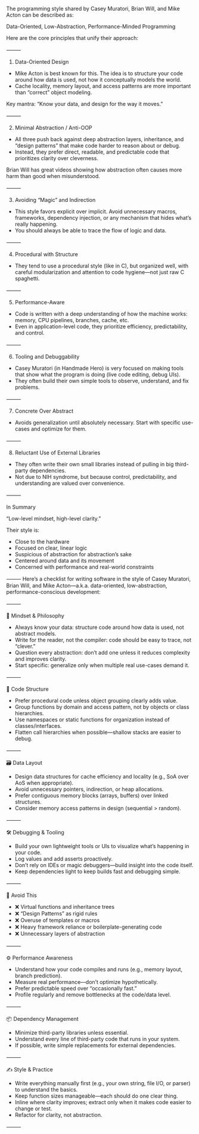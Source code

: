 The programming style shared by Casey Muratori, Brian Will, and Mike Acton can be described as:

Data-Oriented, Low-Abstraction, Performance-Minded Programming

Here are the core principles that unify their approach:

⸻

1. Data-Oriented Design
- Mike Acton is best known for this. The idea is to structure your code around how data is used, not how it conceptually models the world.
- Cache locality, memory layout, and access patterns are more important than “correct” object modeling.

Key mantra: “Know your data, and design for the way it moves.”

⸻

2. Minimal Abstraction / Anti-OOP
- All three push back against deep abstraction layers, inheritance, and “design patterns” that make code harder to reason about or debug.
- Instead, they prefer direct, readable, and predictable code that prioritizes clarity over cleverness.

Brian Will has great videos showing how abstraction often causes more harm than good when misunderstood.

⸻

3. Avoiding “Magic” and Indirection
- This style favors explicit over implicit. Avoid unnecessary macros, frameworks, dependency injection, or any mechanism that hides what’s really happening.
- You should always be able to trace the flow of logic and data.

⸻

4. Procedural with Structure
- They tend to use a procedural style (like in C), but organized well, with careful modularization and attention to code hygiene—not just raw C spaghetti.

⸻

5. Performance-Aware
- Code is written with a deep understanding of how the machine works: memory, CPU pipelines, branches, cache, etc.
- Even in application-level code, they prioritize efficiency, predictability, and control.

⸻

6. Tooling and Debuggability
- Casey Muratori (in Handmade Hero) is very focused on making tools that show what the program is doing (live code editing, debug UIs).
- They often build their own simple tools to observe, understand, and fix problems.

⸻

7. Concrete Over Abstract
- Avoids generalization until absolutely necessary. Start with specific use-cases and optimize for them.

⸻

8. Reluctant Use of External Libraries
- They often write their own small libraries instead of pulling in big third-party dependencies.
- Not due to NIH syndrome, but because control, predictability, and understanding are valued over convenience.

⸻

In Summary

“Low-level mindset, high-level clarity.”

Their style is:
- Close to the hardware
- Focused on clear, linear logic
- Suspicious of abstraction for abstraction’s sake
- Centered around data and its movement
- Concerned with performance and real-world constraints

⸻
Here’s a checklist for writing software in the style of Casey Muratori, Brian Will, and Mike Acton—a.k.a. data-oriented, low-abstraction, performance-conscious development:

⸻

🧠 Mindset & Philosophy
- Always know your data: structure code around how data is used, not abstract models.
- Write for the reader, not the compiler: code should be easy to trace, not “clever.”
- Question every abstraction: don’t add one unless it reduces complexity and improves clarity.
- Start specific: generalize only when multiple real use-cases demand it.

⸻

🧱 Code Structure
- Prefer procedural code unless object grouping clearly adds value.
- Group functions by domain and access pattern, not by objects or class hierarchies.
- Use namespaces or static functions for organization instead of classes/interfaces.
- Flatten call hierarchies when possible—shallow stacks are easier to debug.

⸻

🗃️ Data Layout
- Design data structures for cache efficiency and locality (e.g., SoA over AoS when appropriate).
- Avoid unnecessary pointers, indirection, or heap allocations.
- Prefer contiguous memory blocks (arrays, buffers) over linked structures.
- Consider memory access patterns in design (sequential > random).

⸻

🛠️ Debugging & Tooling
- Build your own lightweight tools or UIs to visualize what’s happening in your code.
- Log values and add asserts proactively.
- Don’t rely on IDEs or magic debuggers—build insight into the code itself.
- Keep dependencies light to keep builds fast and debugging simple.

⸻

🚫 Avoid This
- ❌ Virtual functions and inheritance trees
- ❌ “Design Patterns” as rigid rules
- ❌ Overuse of templates or macros
- ❌ Heavy framework reliance or boilerplate-generating code
- ❌ Unnecessary layers of abstraction

⸻

⚙️ Performance Awareness
- Understand how your code compiles and runs (e.g., memory layout, branch prediction).
- Measure real performance—don’t optimize hypothetically.
- Prefer predictable speed over “occasionally fast.”
- Profile regularly and remove bottlenecks at the code/data level.

⸻

📦 Dependency Management
- Minimize third-party libraries unless essential.
- Understand every line of third-party code that runs in your system.
- If possible, write simple replacements for external dependencies.

⸻

✍️ Style & Practice
- Write everything manually first (e.g., your own string, file I/O, or parser) to understand the basics.
- Keep function sizes manageable—each should do one clear thing.
- Inline where clarity improves; extract only when it makes code easier to change or test.
- Refactor for clarity, not abstraction.

⸻

